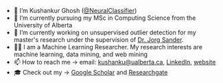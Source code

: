 - 👋 I’m Kushankur Ghosh ([@NeuralClassifier](https://github.com/NeuralClassifier))
- 👀 I’m currently pursuing my MSc in Computing Science from the University of Alberta
- 🔧 I’m currently working on unsupervised outlier detection for my master's research under the supervision of [Dr. Jorg Sander](https://scholar.google.com/citations?user=QzFTFLEAAAAJ&hl=en). 
- 👨‍🔬 I am a Machine Learning Researcher. My research interests are machine learning, data mining, and web mining
- 📫 How to reach me -> email: kushanku@ualberta.ca, [LinkedIn](https://www.linkedin.com/in/kushghosh/), [website](https://sites.google.com/view/kayghosh/kush)
- 🎓 Check out my -> [Google Scholar](https://scholar.google.com/citations?user=b_g0yzgAAAAJ&hl=en) and [Researchgate](https://www.researchgate.net/profile/Kushankur-Ghosh)

<!---
NeuralClassifier/NeuralClassifier is a ✨ special ✨ repository because its `README.md` (this file) appears on your GitHub profile.
You can click the Preview link to take a look at your changes.
--->
